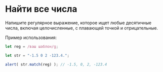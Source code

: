 # Найти все числа

Напишите регулярное выражение, которое ищет любые десятичные числа, включая целочисленные, с плавающей точкой и отрицательные.

Пример использования:

```js
let reg = /ваш шаблон/g;

let str = "-1.5 0 2 -123.4.";

alert( str.match(reg) ); // -1.5, 0, 2, -123.4
```
